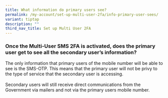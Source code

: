 ```yaml
---
title: What information do primary users see?
permalink: /my-account/set-up-multi-user-2fa/info-primary-user-sees/
variant: tiptap
description: ""
third_nav_title: Set up Multi User 2FA
---
```

<h3>Once the Multi-User SMS 2FA is activated, does the primary user get to see all the secondary user’s information?</h3>
<p>The only information that primary users of the mobile number will be able
to see is the SMS-OTP. This means that the primary user will not be privy
to the type of service that the secondary user is accessing.
<br>
<br>Secondary users will still receive direct communications from the Government
via mailers and not via the primary users mobile number.</p>